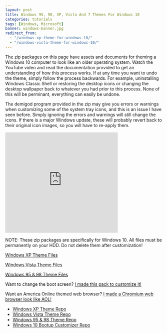 ```yaml
---
layout: post
title: Windows 95, 98, XP, Vista And 7 Themes For Windows 10
categories: tutorials
tags: [Windows, Microsoft]
banner: windows-banner.jpg
redirect_from:
  - "/windows-xp-theme-for-windows-10/"
  - "/windows-vista-theme-for-windows-10/"
---
```


The zip packages on this page have assets and documents for theming a Windows 10 computer to look like an older operating system. Watch the YouTube video and read the documentation provided to get an understanding of how this process works. If at any time you want to undo the theme, simply follow the process backwards. For example, uninstalling Windows Classic Shell or restoring the desktop icons or changing the desktop wallpaper back to whatever you had prior to this process. None of this will be perminant, everything can easily be undone.

The demigod program provided in the zip may give you errors or warnings when customizing some of the system tray icons, and this is an issue I have seen before. Simply ignoring the errors and warnings will still change the icons. If there is a major Windows update, these will probably revert back to their original icon images, so you will have to re-apply them.

<iframe style="width:360px;height:320px;" src="https://www.youtube.com/embed/eN4ajmEyiDU" frameborder="0" allow="accelerometer; autoplay; encrypted-media; gyroscope; picture-in-picture" allowfullscreen></iframe>

NOTE: These zip packages are specifically for Windows 10. All files must be permanently on your HDD. Do not delete them after customization!

[Windows XP Theme Files](https://github.com/erfg12/WinXP_Theme/archive/master.zip)

[Windows Vista Theme Files](https://github.com/erfg12/WinVista_Theme/archive/master.zip)

[Windows 95 & 98 Theme Files](https://github.com/erfg12/Win9x_Theme/archive/master.zip)

Want to change the boot screen? [I made this pack to customize it!](https://github.com/erfg12/Windows10_Boot_Changer/archive/master.zip)

Want an America Online themed web browser? [I made a Chromium web browser look like AOL!](https://github.com/erfg12/AOL_4.0_Emu)

- [Windows XP Theme Repo](https://github.com/erfg12/WinXP_Theme)
- [Windows Vista Theme Repo](https://github.com/erfg12/WinVista_Theme)
- [Windows 95 & 98 Theme Repo](https://github.com/erfg12/Win9x_Theme)
- [Windows 10 Bootup Customizer Repo](https://github.com/erfg12/Windows10_Boot_Changer)